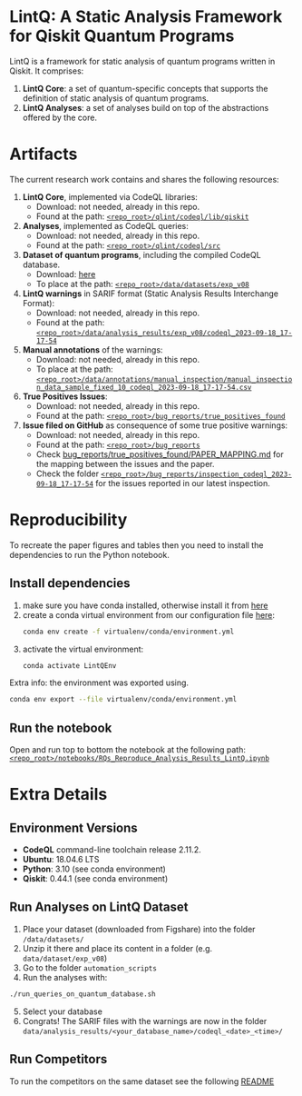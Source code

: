 # LintQ: A Static Analysis Framework for Qiskit Quantum Programs


LintQ is a framework for static analysis of quantum programs written in Qiskit.
It comprises:
1. **LintQ Core**: a set of quantum-specific concepts that supports the definition of static analysis of quantum programs.
2. **LintQ Analyses**: a set of analyses build on top of the abstractions offered by the core.

# Artifacts

The current research work contains and shares the following resources:

1. **LintQ Core**, implemented via CodeQL libraries:
    - Download: not needed, already in this repo.
    - Found at the path: [`<repo_root>/qlint/codeql/lib/qiskit`](qlint/codeql/lib/qiskit)
1. **Analyses**, implemented as CodeQL queries:
    - Download: not needed, already in this repo.
    - Found at the path: [`<repo_root>/qlint/codeql/src`](qlint/codeql/src)
1. **Dataset of quantum programs**, including the compiled CodeQL database.
    - Download: [here](https://figshare.com/s/8a120be10fe2292f4520)
    - To place at the path: [`<repo_root>/data/datasets/exp_v08`](data/datasets/exp_v08)
1. **LintQ warnings** in SARIF format (Static Analysis Results Interchange Format):
    - Download: not needed, already in this repo.
    - Found at the path: [`<repo_root>/data/analysis_results/exp_v08/codeql_2023-09-18_17-17-54`](data/analysis_results/exp_v08/codeql_2023-09-18_17-17-54/)
1. **Manual annotations** of the warnings:
    - Download: not needed, already in this repo.
    - To place at the path: [`<repo_root>/data/annotations/manual_inspection/manual_inspection_data_sample_fixed_10_codeql_2023-09-18_17-17-54.csv`](data/annotations/manual_inspection/manual_inspection_data_sample_fixed_10_codeql_2023-09-18_17-17-54.csv)
1. **True Positives Issues**:
    - Download: not needed, already in this repo.
    - Found at the path: [`<repo_root>/bug_reports/true_positives_found`](bug_reports/true_positives_found)
1. **Issue filed on GitHub** as consequence of some true positive warnings:
    - Download: not needed, already in this repo.
    - Found at the path: [`<repo_root>/bug_reports`](bug_reports)
    - Check [bug_reports/true_positives_found/PAPER_MAPPING.md](bug_reports/true_positives_found/PAPER_MAPPING.md) for the mapping between the issues and the paper.
    - Check the folder [`<repo_root>/bug_reports/inspection_codeql_2023-09-18_17-17-54`](bug_reports/inspection_codeql_2023-09-18_17-17-54) for the issues reported in our latest inspection.


# Reproducibility

To recreate the paper figures and tables  then you need to install the dependencies to run the Python notebook.

## Install dependencies

1. make sure you have conda installed, otherwise install it from [here](https://docs.conda.io/en/latest/miniconda.html)
2. create a conda virtual environment from our configuration file [here](virtualenv/conda/environment.yml):
    ```bash
    conda env create -f virtualenv/conda/environment.yml
    ```
3. activate the virtual environment:
    ```bash
    conda activate LintQEnv
    ```

Extra info: the environment was exported using.
```bash
conda env export --file virtualenv/conda/environment.yml
```

## Run the notebook

Open and run top to bottom the notebook at the following path:
[`<repo_root>/notebooks/RQs_Reproduce_Analysis_Results_LintQ.ipynb`](notebooks/RQs_Reproduce_Analysis_Results_LintQ.ipynb)

# Extra Details

## Environment Versions
- **CodeQL** command-line toolchain release 2.11.2.
- **Ubuntu**: 18.04.6 LTS
- **Python**: 3.10 (see conda environment)
- **Qiskit**: 0.44.1 (see conda environment)


## Run Analyses on LintQ Dataset

1. Place your dataset (downloaded from Figshare) into the folder `/data/datasets/`
2. Unzip it there and place its content in a folder (e.g. `data/dataset/exp_v08`)
3. Go to the folder `automation_scripts`
4. Run the analyses with:
```bash
./run_queries_on_quantum_database.sh
```
5. Select your database
6. Congrats! The SARIF files with the warnings are now in the folder `data/analysis_results/<your_database_name>/codeql_<date>_<time>/`

## Run Competitors
To run the competitors on the same dataset see the following [README](competitors/README_LINTQ.md)




